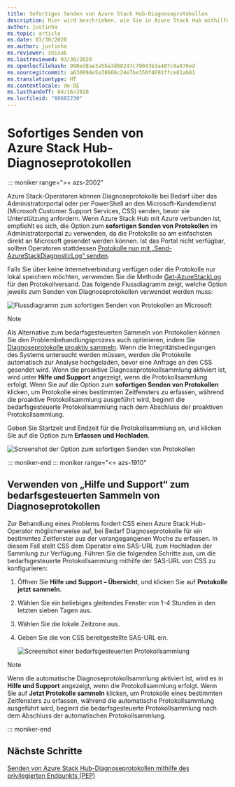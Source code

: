 ```yaml
---
title: Sofortiges Senden von Azure Stack Hub-Diagnoseprotokollen
description: Hier wird beschrieben, wie Sie in Azure Stack Hub mithilfe des Administratorportals oder eines PowerShell-Skripts Diagnoseprotokolle bedarfsgesteuert sammeln.
author: justinha
ms.topic: article
ms.date: 03/30/2020
ms.author: justinha
ms.reviewer: shisab
ms.lastreviewed: 03/30/2020
ms.openlocfilehash: 990ed8ae3a5ba3d08247c79043b3a407c8a876ed
ms.sourcegitcommit: a630894e5a38666c24e7be350f4691ffce81ab81
ms.translationtype: HT
ms.contentlocale: de-DE
ms.lasthandoff: 04/16/2020
ms.locfileid: "80682230"
---
```

# <a name="send-azure-stack-hub-diagnostic-logs-now"></a>Sofortiges Senden von Azure Stack Hub-Diagnoseprotokollen

::: moniker range=">= azs-2002"

Azure Stack-Operatoren können Diagnoseprotokolle bei Bedarf über das Administratorportal oder per PowerShell an den Microsoft-Kundendienst (Microsoft Customer Support Services, CSS) senden, bevor sie Unterstützung anfordern. Wenn Azure Stack Hub mit Azure verbunden ist, empfiehlt es sich, die Option zum **sofortigen Senden von Protokollen** im Administratorportal zu verwenden, da die Protokolle so am einfachsten direkt an Microsoft gesendet werden können. Ist das Portal nicht verfügbar, sollten Operatoren stattdessen [Protokolle nun mit „Send-AzureStackDiagnosticLog“ senden](azure-stack-configure-on-demand-diagnostic-log-collection-powershell-tzl.md). 

Falls Sie über keine Internetverbindung verfügen oder die Protokolle nur lokal speichern möchten, verwenden Sie die Methode [Get-AzureStackLog](azure-stack-get-azurestacklog.md) für den Protokollversand. Das folgende Flussdiagramm zeigt, welche Option jeweils zum Senden von Diagnoseprotokollen verwendet werden muss: 

![Flussdiagramm zum sofortigen Senden von Protokollen an Microsoft](media/azure-stack-help-and-support/send-logs-now-flowchart.png)

>[!NOTE]
>Als Alternative zum bedarfsgesteuerten Sammeln von Protokollen können Sie den Problembehandlungsprozess auch optimieren, indem Sie [Diagnoseprotokolle proaktiv sammeln](azure-stack-configure-automatic-diagnostic-log-collection-tzl.md). Wenn die Integritätsbedingungen des Systems untersucht werden müssen, werden die Protokolle automatisch zur Analyse hochgeladen, bevor eine Anfrage an den CSS gesendet wird. Wenn die proaktive Diagnoseprotokollsammlung aktiviert ist, wird unter **Hilfe und Support** angezeigt, wenn die Protokollsammlung erfolgt. Wenn Sie auf die Option zum **sofortigen Senden von Protokollen** klicken, um Protokolle eines bestimmten Zeitfensters zu erfassen, während die proaktive Protokollsammlung ausgeführt wird, beginnt die bedarfsgesteuerte Protokollsammlung nach dem Abschluss der proaktiven Protokollsammlung.

Geben Sie Startzeit und Endzeit für die Protokollsammlung an, und klicken Sie auf die Option zum **Erfassen und Hochladen**. 

![Screenshot der Option zum sofortigen Senden von Protokollen](media/azure-stack-help-and-support/send-logs-now.png)


::: moniker-end
::: moniker range="<= azs-1910"
## <a name="use-help-and-support-to-collect-diagnostic-logs-on-demand"></a>Verwenden von „Hilfe und Support“ zum bedarfsgesteuerten Sammeln von Diagnoseprotokollen

Zur Behandlung eines Problems fordert CSS einen Azure Stack Hub-Operator möglicherweise auf, bei Bedarf Diagnoseprotokolle für ein bestimmtes Zeitfenster aus der vorangegangenen Woche zu erfassen. In diesem Fall stellt CSS dem Operator eine SAS-URL zum Hochladen der Sammlung zur Verfügung. 
Führen Sie die folgenden Schritte aus, um die bedarfsgesteuerte Protokollsammlung mithilfe der SAS-URL von CSS zu konfigurieren:

1. Öffnen Sie **Hilfe und Support – Übersicht**, und klicken Sie auf **Protokolle jetzt sammeln**. 
1. Wählen Sie ein beliebiges gleitendes Fenster von 1–4 Stunden in den letzten sieben Tagen aus. 
1. Wählen Sie die lokale Zeitzone aus.
1. Geben Sie die von CSS bereitgestellte SAS-URL ein.

   ![Screenshot einer bedarfsgesteuerten Protokollsammlung](media/azure-stack-automatic-log-collection/collect-logs-now.png)

>[!NOTE]
>Wenn die automatische Diagnoseprotokollsammlung aktiviert ist, wird es in **Hilfe und Support** angezeigt, wenn die Protokollsammlung erfolgt. Wenn Sie auf **Jetzt Protokolle sammeln** klicken, um Protokolle eines bestimmten Zeitfensters zu erfassen, während die automatische Protokollsammlung ausgeführt wird, beginnt die bedarfsgesteuerte Protokollsammlung nach dem Abschluss der automatischen Protokollsammlung. 


::: moniker-end


## <a name="next-steps"></a>Nächste Schritte

[Senden von Azure Stack Hub-Diagnoseprotokollen mithilfe des privilegierten Endpunkts (PEP)](azure-stack-configure-on-demand-diagnostic-log-collection-powershell-tzl.md)

